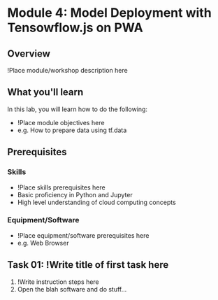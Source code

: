 # Module 4: Model Deployment with Tensowflow.js on PWA
## Overview
!Place module/workshop description here

## What you'll learn
In this lab, you will learn how to do the following:
- !Place module objectives here
- e.g. How to prepare data using tf.data

## Prerequisites

### Skills
- !Place skills prerequisites here
- Basic proficiency in Python and Jupyter
- High level understanding of cloud computing concepts

### Equipment/Software

- !Place equipment/software prerequisites here
- e.g. Web Browser

## Task 01: !Write title of first task here
1. !Write instruction steps here
2. Open the blah software and do stuff...


